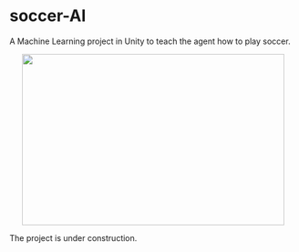 # soccer-AI
A Machine Learning project in Unity to teach the agent how to play soccer.


<p align="center">
  <img width="460" height="300" src="https://user-images.githubusercontent.com/7780770/113525047-12004d80-9589-11eb-9e39-f1cf3ba7f833.png">
</p>

The project is under construction.
